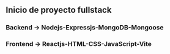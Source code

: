 ## Inicio de proyecto fullstack
### Backend -> Nodejs-Expressjs-MongoDB-Mongoose
### Frontend -> Reactjs-HTML-CSS-JavaScript-Vite